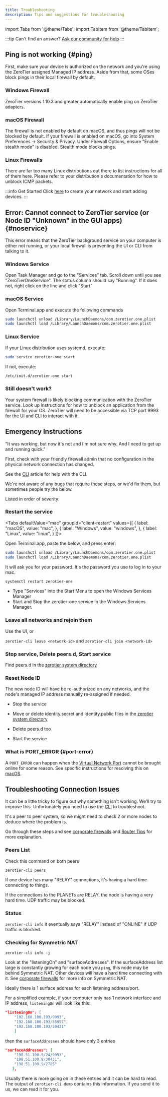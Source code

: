 ```yaml
---
title: Troubleshooting
description: Tips and suggestions for troubleshooting
---
```


import Tabs from '@theme/Tabs';
import TabItem from '@theme/TabItem';

:::tip Can't find an answer?
[Ask our community for help](https://discuss.zerotier.com)
:::

## Ping is not working {#ping}

First, make sure your device is authorized on the network and you're using the ZeroTier assigned Managed IP address. Aside from that, some OSes block pings in their local firewall by default.

### Windows Firewall

ZeroTier versions 1.10.3 and greater automatically enable ping on ZeroTier adapters.

### macOS Firewall

The firewall is not enabled by default on macOS, and thus pings will not be blocked by default. If your firewall is enabled on macOS, go into System Preferences -> Security & Privacy. Under Firewall Options, ensure "Enable stealth mode" is disabled. Stealth mode blocks pings.

### Linux Firewalls

There are far too many Linux distributions out there to list instructions for all of them here. Please refer to your distribution's documentation for how to unblock ICMP packets.

:::info Get Started
Click [here](/start/) to create your network and start adding devices.
:::

## Error: Cannot connect to ZeroTier service (or Node ID "Unknown" in the GUI apps) {#noservice}

This error means that the ZeroTier background service on your computer is either not running, or your local firewall is preventing the UI or CLI from talking to it.

### Windows Service

Open Task Manager and go to the "Services" tab. Scroll down until you see "ZeroTierOneService". The status column should say "Running". If it does not, right click on the line and click "Start"

### macOS Service

Open Terminal.app and execute the following commands

```sh
sudo launchctl unload /Library/LaunchDaemons/com.zerotier.one.plist
sudo launchctl load /Library/LaunchDaemons/com.zerotier.one.plist
```

### Linux Service

If your Linux distribution uses systemd, execute:

```sh
sudo service zerotier-one start
```

If not, execute:

```sh
/etc/init.d/zerotier-one start
```

### Still doesn't work?

Your system firewall is likely blocking communication with the ZeroTier service. Look up instructions for how to unblock an application from the firewall for your OS. ZeroTier will need to be accessible via TCP port 9993 for the UI and CLI to interact with it.

## Emergency Instructions

"It was working, but now it's not and I'm not sure why. And I need to get up and running quick."

First, check with your friendly firewall admin that no configuration in the physical network connection has changed.

See the [CLI](cli.md) article for help with the CLI.

We're not aware of any bugs that require these steps, or we'd fix them, but sometimes people try the below.

Listed in order of severity:

### Restart the service

<Tabs
defaultValue="mac"
groupId="client-restart"
values={[
{ label: "macOS", value: "mac", },
{ label: "Windows", value: "windows", },
{ label: "Linux", value: "linux", }
]}>

<TabItem value="mac">

Open Terminal.app, paste the below, and press enter:

```sh
sudo launchctl unload /Library/LaunchDaemons/com.zerotier.one.plist
sudo launchctl load /Library/LaunchDaemons/com.zerotier.one.plist
```

It will ask you for your password. It's the password you use to log in to your mac.

</TabItem>

<TabItem value="linux">

```sh
systemctl restart zerotier-one
```

</TabItem>

<TabItem value="windows">

- Type "Services" into the Start Menu to open the Windows Services Manager
- Start and Stop the zerotier-one service in the Windows Services Manager.

</TabItem>
</Tabs>

### Leave all networks and rejoin them

Use the UI, or

`zerotier-cli leave <network-id>` and `zerotier-cli join <network-id>`

### Stop service, Delete peers.d, Start service

Find peers.d in the [zerotier system directory](config.md#system)

### Reset Node ID

The new node ID will have be re-authorized on any networks, and the node's managed IP address manually re-assigned if needed.

- Stop the service
- Move or delete identity.secret and identity.public files in the [zerotier system directory](config.md#system)

- Delete peers.d too
- Start the service

### What is PORT_ERROR {#port-error}

A `PORT_ERROR` can happen when the [Virtual Network Port](glossary.md#virtual-network-port) cannot be brought online for some reason. See specific instructions for resolving this on [macOS](faq-macos.md#port-error).

## Troubleshooting Connection Issues

It can be a little tricky to figure out why something isn't working. We'll try to improve this. Unfortunately you need to use the [CLI](cli.md) to troubleshoot.

It's a peer to peer system, so we might need to check 2 or more nodes to deduce where the problem is.

Go through these steps and see [corporate firewalls](corporate-firewalls.md) and [Router Tips](routertips.md) for more explanation.

### Peers List

Check this command on both peers

`zerotier-cli peers`

If one device has many "RELAY" connections, it's having a hard time connecting to things.

If the connections to the PLANETs are RELAY, the node is having a very hard time. UDP traffic may be blocked.

### Status

`zerotier-cli info` it eventually says "RELAY" instead of "ONLINE" if UDP traffic is blocked.

### Checking for Symmetric NAT

`zerotier-cli info -j`

Look at the "listeningOn" and "surfaceAddresses". If the surfaceAddress list large is constantly growing for each node you `ping`, this node may be behind Symmetric NAT. Other devices will have a hard time connecting with it.
See [corporate firewalls](corporate-firewalls.md) for more info on Symmetric NAT.

Ideally there is 1 surface address for each listening address/port.

For a simplified example, if your computer only has 1 network interface and IP address, `listeningOn` will look like this:

```json
"listeningOn": [
    "192.168.100.193/9993",
    "192.168.100.193/55957",
    "192.168.100.193/30431"
    ]
```

then the `surfaceAddresses` should have only 3 entries

```json
"surfaceAddresses": [
    "198.51.100.9/24/9993",
    "198.51.100.9/30431",
    "198.51.100.9/2785"
   ],
```

Usually there is more going on in these entries and it can be hard to read. The output of `zerotier-cli dump` contains this information. If you send it to us, we can read it for you.
